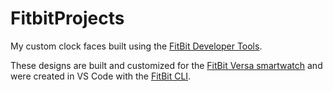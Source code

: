 # FitbitProjects

My custom clock faces built using the [FitBit Developer Tools](https://dev.fitbit.com/).

These designs are built and customized for the [FitBit Versa smartwatch](https://www.fitbit.com/us/products/smartwatches/versa) and were created in VS Code with the [FitBit CLI](https://dev.fitbit.com/build/guides/command-line-interface/).
